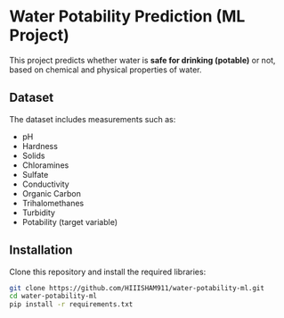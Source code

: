 # Water Potability Prediction (ML Project)

This project predicts whether water is **safe for drinking (potable)** or not, based on chemical and physical properties of water.

##  Dataset
The dataset includes measurements such as:
- pH
- Hardness
- Solids
- Chloramines
- Sulfate
- Conductivity
- Organic Carbon
- Trihalomethanes
- Turbidity
- Potability (target variable)

##  Installation
Clone this repository and install the required libraries:

```bash
git clone https://github.com/HIIISHAM911/water-potability-ml.git
cd water-potability-ml
pip install -r requirements.txt
